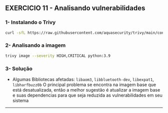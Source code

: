 
## EXERCICIO 11 - Analisando vulnerabilidades

### 1- Instalando o Trivy

```bash
curl -sfL https://raw.githubusercontent.com/aquasecurity/trivy/main/contrib/install.sh | sudo sh -s -- -b /usr/local/bin v0.61.1
```

### 2- Analisando a imagem

```bash
trivy image --severity HIGH,CRITICAL python:3.9
```

### 3- Solução

- Algumas Bibliotecas afetadas: `libaom3`, `libbluetooth-dev`, `libexpat1`, `libharfbuzz0b`
O principal problema se encontra na imagem base que está desatualizada, então a melhor sugestão é atualizar a imagem base e suas dependencias para que seja reduzida as vulnerabilidades em seu sistema

---
